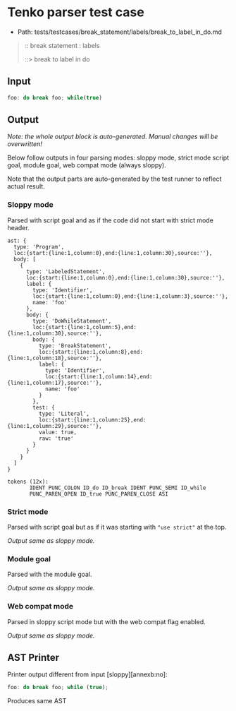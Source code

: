 # Tenko parser test case

- Path: tests/testcases/break_statement/labels/break_to_label_in_do.md

> :: break statement : labels
>
> ::> break to label in do

## Input

`````js
foo: do break foo; while(true)
`````

## Output

_Note: the whole output block is auto-generated. Manual changes will be overwritten!_

Below follow outputs in four parsing modes: sloppy mode, strict mode script goal, module goal, web compat mode (always sloppy).

Note that the output parts are auto-generated by the test runner to reflect actual result.

### Sloppy mode

Parsed with script goal and as if the code did not start with strict mode header.

`````
ast: {
  type: 'Program',
  loc:{start:{line:1,column:0},end:{line:1,column:30},source:''},
  body: [
    {
      type: 'LabeledStatement',
      loc:{start:{line:1,column:0},end:{line:1,column:30},source:''},
      label: {
        type: 'Identifier',
        loc:{start:{line:1,column:0},end:{line:1,column:3},source:''},
        name: 'foo'
      },
      body: {
        type: 'DoWhileStatement',
        loc:{start:{line:1,column:5},end:{line:1,column:30},source:''},
        body: {
          type: 'BreakStatement',
          loc:{start:{line:1,column:8},end:{line:1,column:18},source:''},
          label: {
            type: 'Identifier',
            loc:{start:{line:1,column:14},end:{line:1,column:17},source:''},
            name: 'foo'
          }
        },
        test: {
          type: 'Literal',
          loc:{start:{line:1,column:25},end:{line:1,column:29},source:''},
          value: true,
          raw: 'true'
        }
      }
    }
  ]
}

tokens (12x):
       IDENT PUNC_COLON ID_do ID_break IDENT PUNC_SEMI ID_while
       PUNC_PAREN_OPEN ID_true PUNC_PAREN_CLOSE ASI
`````

### Strict mode

Parsed with script goal but as if it was starting with `"use strict"` at the top.

_Output same as sloppy mode._

### Module goal

Parsed with the module goal.

_Output same as sloppy mode._

### Web compat mode

Parsed in sloppy script mode but with the web compat flag enabled.

_Output same as sloppy mode._

## AST Printer

Printer output different from input [sloppy][annexb:no]:

````js
foo: do break foo; while (true);
````

Produces same AST
